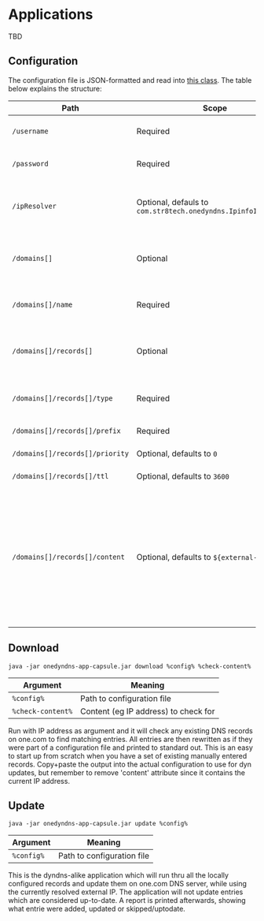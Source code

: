 # Applications

TBD

## Configuration

The configuration file is JSON-formatted and read into [this class](https://github.com/richard-strate/str8tech-onedyndns/blob/master/app/src/main/java/com/str8tech/onedyndns/DyndnsUpdateRequest.java). The table below explains the structure:

Path|Scope|Usage|
-|-|-
`/username`|Required|One.com account user name
`/password`|Required|One.com account user name
`/ipResolver`|Optional, defauls to `com.str8tech.onedyndns.IpinfoIpResolver`|Resolver used to discover external IP address
`/domains[]`|Optional|List of domains managed by the account
`/domains[]/name`|Required|Name of the domain, eg `google.se`
`/domains[]/records[]`|Optional|DNS records inside the domain, eg `www`, `ftp`
`/domains[]/records[]/type`|Required|Record type, eg `A`, `TXT`, see [enum](https://github.com/richard-strate/str8tech-onedyndns/blob/master/client/src/main/java/com/str8tech/onedyndns/client/dns/DnsRecords.java)
`/domains[]/records[]/prefix`|Required|Record priority
`/domains[]/records[]/priority`|Optional, defaults to `0`|Record priority
`/domains[]/records[]/ttl`|Optional, defaults to `3600`|Time-to-live
`/domains[]/records[]/content`|Optional, defaults to `${external-ip}`|Content of the record, eg the IP address. Supports the token `${external-ip}` which is replaced with the externally resolved IPv4 address

## Download

`java -jar onedyndns-app-capsule.jar download %config% %check-content%`

Argument|Meaning
-|-
`%config%`|Path to configuration file
`%check-content%`|Content (eg IP address) to check for

Run with IP address as argument and it will check any existing DNS records on one.com to find matching entries. All entries are then rewritten as if they were part of a configuration file and printed to standard out. This is an easy to start up from scratch when you have a set of existing manually entered records. Copy+paste the output into the actual configuration to use for dyn updates, but remember to remove 'content' attribute since it contains the current IP address.

## Update

`java -jar onedyndns-app-capsule.jar update %config%`

Argument|Meaning
-|-
`%config%`|Path to configuration file

This is the dyndns-alike application which will run thru all the locally configured records and update them on one.com DNS server, while using the currently resolved external IP. The application will not update entries which are considered up-to-date. A report is printed afterwards, showing what entrie were added, updated or skipped/uptodate.
